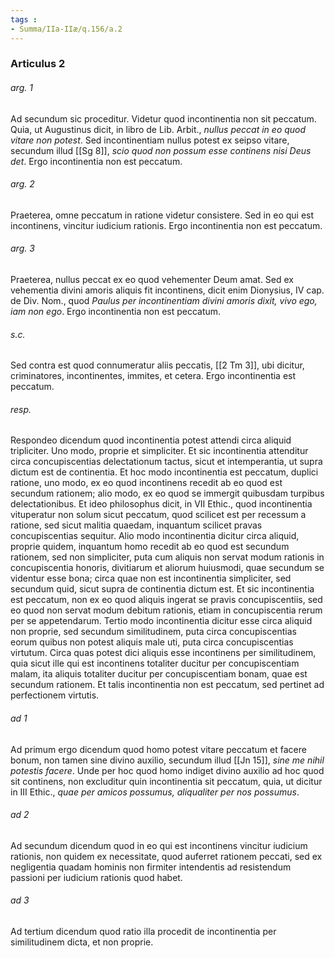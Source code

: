 ```yaml
---
tags : 
- Summa/IIa-IIæ/q.156/a.2
---
```


### Articulus 2

###### arg. 1
Ad secundum sic proceditur. Videtur quod incontinentia non sit peccatum. Quia, ut Augustinus dicit, in libro de Lib. Arbit., *nullus peccat in eo quod vitare non potest*. Sed incontinentiam nullus potest ex seipso vitare, secundum illud [[Sg 8]], *scio quod non possum esse continens nisi Deus det*. Ergo incontinentia non est peccatum.

###### arg. 2
Praeterea, omne peccatum in ratione videtur consistere. Sed in eo qui est incontinens, vincitur iudicium rationis. Ergo incontinentia non est peccatum.

###### arg. 3
Praeterea, nullus peccat ex eo quod vehementer Deum amat. Sed ex vehementia divini amoris aliquis fit incontinens, dicit enim Dionysius, IV cap. de Div. Nom., quod *Paulus per incontinentiam divini amoris dixit, vivo ego, iam non ego*. Ergo incontinentia non est peccatum.

###### s.c.
Sed contra est quod connumeratur aliis peccatis, [[2 Tm 3]], ubi dicitur, criminatores, incontinentes, immites, et cetera. Ergo incontinentia est peccatum.

###### resp.
Respondeo dicendum quod incontinentia potest attendi circa aliquid tripliciter. Uno modo, proprie et simpliciter. Et sic incontinentia attenditur circa concupiscentias delectationum tactus, sicut et intemperantia, ut supra dictum est de continentia. Et hoc modo incontinentia est peccatum, duplici ratione, uno modo, ex eo quod incontinens recedit ab eo quod est secundum rationem; alio modo, ex eo quod se immergit quibusdam turpibus delectationibus. Et ideo philosophus dicit, in VII Ethic., quod incontinentia vituperatur non solum sicut peccatum, quod scilicet est per recessum a ratione, sed sicut malitia quaedam, inquantum scilicet pravas concupiscentias sequitur. Alio modo incontinentia dicitur circa aliquid, proprie quidem, inquantum homo recedit ab eo quod est secundum rationem, sed non simpliciter, puta cum aliquis non servat modum rationis in concupiscentia honoris, divitiarum et aliorum huiusmodi, quae secundum se videntur esse bona; circa quae non est incontinentia simpliciter, sed secundum quid, sicut supra de continentia dictum est. Et sic incontinentia est peccatum, non ex eo quod aliquis ingerat se pravis concupiscentiis, sed eo quod non servat modum debitum rationis, etiam in concupiscentia rerum per se appetendarum. Tertio modo incontinentia dicitur esse circa aliquid non proprie, sed secundum similitudinem, puta circa concupiscentias eorum quibus non potest aliquis male uti, puta circa concupiscentias virtutum. Circa quas potest dici aliquis esse incontinens per similitudinem, quia sicut ille qui est incontinens totaliter ducitur per concupiscentiam malam, ita aliquis totaliter ducitur per concupiscentiam bonam, quae est secundum rationem. Et talis incontinentia non est peccatum, sed pertinet ad perfectionem virtutis.

###### ad 1
Ad primum ergo dicendum quod homo potest vitare peccatum et facere bonum, non tamen sine divino auxilio, secundum illud [[Jn 15]], *sine me nihil potestis facere*. Unde per hoc quod homo indiget divino auxilio ad hoc quod sit continens, non excluditur quin incontinentia sit peccatum, quia, ut dicitur in III Ethic., *quae per amicos possumus, aliqualiter per nos possumus*.

###### ad 2
Ad secundum dicendum quod in eo qui est incontinens vincitur iudicium rationis, non quidem ex necessitate, quod auferret rationem peccati, sed ex negligentia quadam hominis non firmiter intendentis ad resistendum passioni per iudicium rationis quod habet.

###### ad 3
Ad tertium dicendum quod ratio illa procedit de incontinentia per similitudinem dicta, et non proprie.

